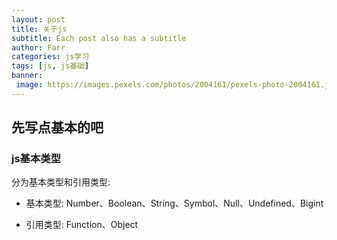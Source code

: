 ```yaml
---
layout: post
title: 关于js
subtitle: Each post also has a subtitle
author: Farr
categories: js学习
tags: [js, js基础]
banner: 
 image: https://images.pexels.com/photos/2004161/pexels-photo-2004161.jpeg?auto=compress&cs=tinysrgb&w=1260&h=750&dpr=2
---
```


## 先写点基本的吧

### js基本类型

分为基本类型和引用类型:

- 基本类型: Number、Boolean、String、Symbol、Null、Undefined、Bigint

- 引用类型: Function、Object
